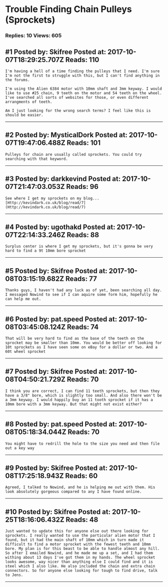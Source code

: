 # Trouble Finding Chain Pulleys (Sprockets)

### Replies: 10 Views: 605

## \#1 Posted by: Skifree Posted at: 2017-10-07T18:29:25.707Z Reads: 110

```
I'm having a hell of a time finding the pulleys that I need. I'm sure I'm not the first to struggle with this, but I can't find anything in the forums.

I'm using the Alien 6384 motor with 10mm shaft and 3mm keyway. I would like to use #25 chain, 9 teeth on the motor and 54 teeth on the wheel. I've searched all sorts of websites for those, or even different arrangments of teeth. 

Am I just looking for the wrong search terms? I feel like this is should be easier.
```

---
## \#2 Posted by: MysticalDork Posted at: 2017-10-07T19:47:06.488Z Reads: 101

```
Pulleys for chain are usually called sprockets. You could try searching with that keyword.
```

---
## \#3 Posted by: darkkevind Posted at: 2017-10-07T21:47:03.053Z Reads: 96

```
See where I get my sprockets on my blog...
[Http://kevindark.co.uk/blog/read/7](Http://kevindark.co.uk/blog/read/7)
```

---
## \#4 Posted by: ugothakd Posted at: 2017-10-07T22:14:33.246Z Reads: 88

```
Surplus center is where I get my sprockets, but it's gonna be very hard to find a 9t 10mm bore sprocket
```

---
## \#5 Posted by: Skifree Posted at: 2017-10-08T03:15:19.682Z Reads: 77

```
Thanks guys, I haven't had any luck as of yet, been searching all day. I messaged Nowind to see if I can aquire some form him, hopefully he can help me out.
```

---
## \#6 Posted by: pat.speed Posted at: 2017-10-08T03:45:08.124Z Reads: 74

```
That will be very hard to find as the base of the teeth on the sprocket may be smaller than 10mm. You would be better off looking for 10t sprockets as I have seen some on eBay for a dollar or two. And a 60t wheel sprocket
```

---
## \#7 Posted by: Skifree Posted at: 2017-10-08T04:50:21.729Z Reads: 70

```
I think you are correct, I can find 11 teeth sprockets, but then they have a 3/8" bore, which is slightly too small. And also there won't be a 3mm keyway. I would happily buy an 11 tooth sprocket if it has a 10mm bore with a 3mm keyway. But that might not exist either?
```

---
## \#8 Posted by: pat.speed Posted at: 2017-10-08T05:18:34.044Z Reads: 70

```
You might have to redrill the hole to the size you need and then file out a key way
```

---
## \#9 Posted by: Skifree Posted at: 2017-10-08T17:25:18.943Z Reads: 60

```
Agreed, I talked to Nowind, and he is helping me out with them. His look absolutely gorgeous compared to any I have found online.
```

---
## \#10 Posted by: Skifree Posted at: 2017-10-25T18:16:06.432Z Reads: 48

```
Just wanted to update this for anyone else out there looking for sprockets. I really wanted to use the particular alien motor that I found, but it had the main shaft of 10mm which in turn made it difficult to find a motor sprocket with the fewest teeth and 10mm bore. My plan is for this beast to be able to handle almost any hill. So after I emailed Nowind, and he made me up a set, and I had them withing about 13 days I've got them in my hands. The wheel sprocket looks awesome, way nicer than anything else I could find and it is steel which I also like. He also included the chain and extra chain connectors. So for anyone else looking for tough to find drive, talk to Jens.
```

---

